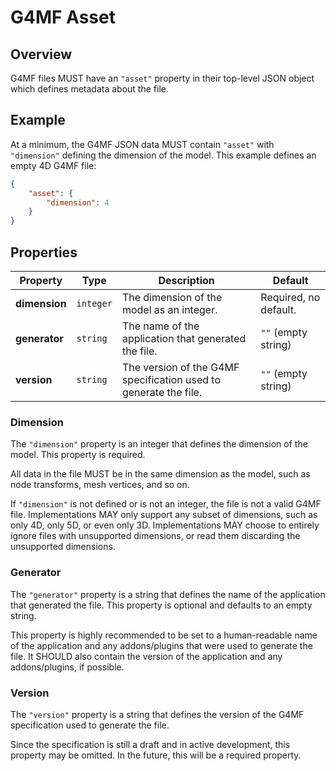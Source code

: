 # G4MF Asset

## Overview

G4MF files MUST have an `"asset"` property in their top-level JSON object which defines metadata about the file.

## Example

At a minimum, the G4MF JSON data MUST contain `"asset"` with `"dimension"` defining the dimension of the model. This example defines an empty 4D G4MF file:

```json
{
	"asset": {
		"dimension": 4
	}
}
```

## Properties

| Property      | Type      | Description                                                      | Default               |
| ------------- | --------- | ---------------------------------------------------------------- | --------------------- |
| **dimension** | `integer` | The dimension of the model as an integer.                        | Required, no default. |
| **generator** | `string`  | The name of the application that generated the file.             | `""` (empty string)   |
| **version**   | `string`  | The version of the G4MF specification used to generate the file. | `""` (empty string)   |

### Dimension

The `"dimension"` property is an integer that defines the dimension of the model. This property is required.

All data in the file MUST be in the same dimension as the model, such as node transforms, mesh vertices, and so on.

If `"dimension"` is not defined or is not an integer, the file is not a valid G4MF file. Implementations MAY only support any subset of dimensions, such as only 4D, only 5D, or even only 3D. Implementations MAY choose to entirely ignore files with unsupported dimensions, or read them discarding the unsupported dimensions.

### Generator

The `"generator"` property is a string that defines the name of the application that generated the file. This property is optional and defaults to an empty string.

This property is highly recommended to be set to a human-readable name of the application and any addons/plugins that were used to generate the file. It SHOULD also contain the version of the application and any addons/plugins, if possible.

### Version

The `"version"` property is a string that defines the version of the G4MF specification used to generate the file.

Since the specification is still a draft and in active development, this property may be omitted. In the future, this will be a required property.
